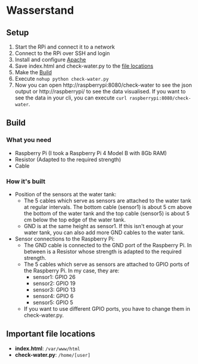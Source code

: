 # Wasserstand
## Setup
1. Start the RPi and connect it to a network
2. Connect to the RPi over SSH and login
3. Install and configure [Apache](https://httpd.apache.org/)
4. Save index.html and check-water.py to the [file locations](#important-file-locations)
5. Make the [Build](#build)
6. Execute `nohup python check-water.py`
7. Now you can open http://raspberrypi:8080/check-water to see the json output or http://raspberrypi/ to see the data visualised. If you want to see the data in your cli, you can execute `curl raspberrypi:8080/check-water`.

## Build
### What you need
* Raspberry Pi (I took a Raspberry Pi 4 Model B with 8Gb RAM)
* Resistor (Adapted to the required strength)
* Cable
### How it's built
* Position of the sensors at the water tank:
  * The 5 cables which serve as sensors are attached to the water tank at regular intervals. The bottom cable (sensor1) is about 5 cm above the bottom of the water tank and the top cable (sensor5) is about 5 cm below the top edge of the water tank.
  * GND is at the same height as sensor1. If this isn't enough at your water tank, you can also add more GND cables to the water tank.
* Sensor connections to the Raspberry Pi:
  * The GND cable is connected to the GND port of the Raspberry Pi. In between is a Resistor whose strength is adapted to the required strength.
  * The 5 cables which serve as sensors are attached to GPIO ports of the Raspberry Pi. In my case, they are:
    * sensor1: GPIO 26
    * sensor2: GPIO 19
    * sensor3: GPIO 13
    * sensor4: GPIO 6
    * sensor5: GPIO 5
  * If you want to use different GPIO ports, you have to change them in check-water.py.

## Important file locations
* **index.html**: `/var/www/html`
* **check-water.py**: `/home/[user]`
